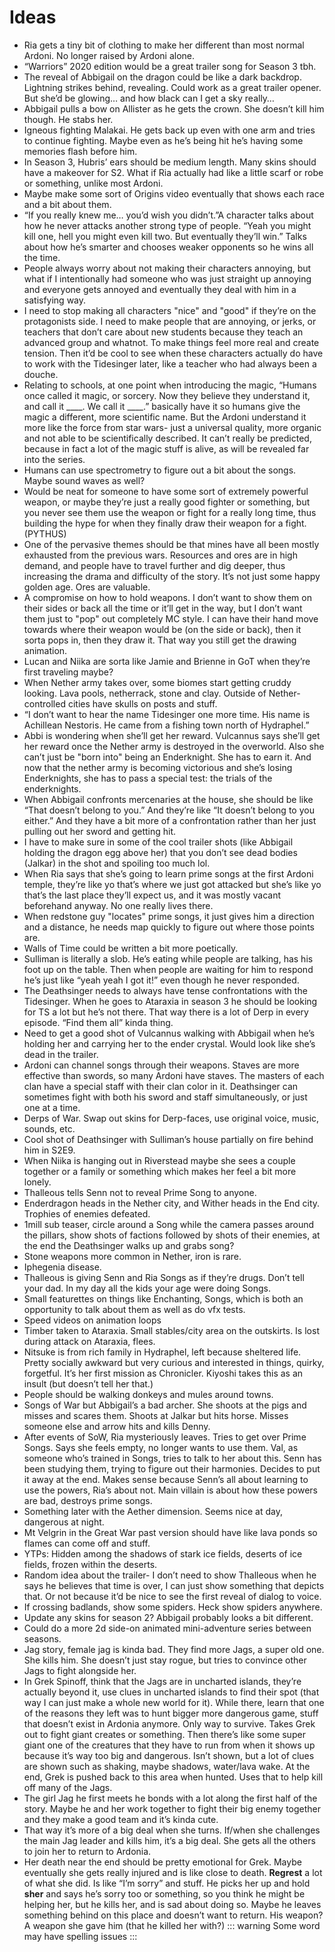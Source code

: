 # Ideas

- Ria gets a tiny bit of clothing to make her different than most normal Ardoni. No longer raised by Ardoni alone.
- “Warriors” 2020 edition would be a great trailer song for Season 3 tbh. 
- The reveal of Abbigail on the dragon could be like a dark backdrop. Lightning strikes behind, revealing. Could work as a great trailer opener. But she’d be glowing… and how black can I get a sky really…
- Abbigail pulls a bow on Allister as he gets the crown. She doesn’t kill him though. He stabs her.
- Igneous fighting Malakai. He gets back up even with one arm and tries to continue fighting. Maybe even as he’s being hit he’s having some memories flash before him.
- In Season 3, Hubris’ ears should be medium length. Many skins should have a makeover for S2. What if Ria actually had like a little scarf or robe or something, unlike most Ardoni. 
- Maybe make some sort of Origins video eventually that shows each race and a bit about them.
- “If you really knew me… you’d wish you didn’t.”A character talks about how he never attacks another strong type of people. “Yeah you might kill one, hell you might even kill two. But eventually they’ll win.” Talks about how he’s smarter and chooses weaker opponents so he wins all the time.
- People always worry about not making their characters annoying, but what if I intentionally had someone who was just straight up annoying and everyone gets annoyed and eventually they deal with him in a satisfying way.
- I need to stop making all characters "nice" and "good" if they’re on the protagonists side. I need to make people that are annoying, or jerks, or teachers that don’t care about new students because they teach an advanced group and whatnot. To make things feel more real and create tension. Then it’d be cool to see when these characters actually do have to work with the Tidesinger later, like a teacher who had always been a douche. 
- Relating to schools, at one point when introducing the magic, “Humans once called it magic, or sorcery. Now they believe they understand it, and call it ____. We call it ____.” basically have it so humans give the magic a different, more scientific name. But the Ardoni understand it more like the force from star wars- just a universal quality, more organic and not able to be scientifically described. It can’t really be predicted, because in fact a lot of the magic stuff is alive, as will be revealed far into the series.
- Humans can use spectrometry to figure out a bit about the songs. Maybe sound waves as well?
- Would be neat for someone to have some sort of extremely powerful weapon, or maybe they’re just a really good fighter or something, but you never see them use the weapon or fight for a really long time, thus building the hype for when they finally draw their weapon for a fight. (PYTHUS)
- One of the pervasive themes should be that mines have all been mostly exhausted from the previous wars. Resources and ores are in high demand, and people have to travel further and dig deeper, thus increasing the drama and difficulty of the story. It’s not just some happy golden age. Ores are valuable.
- A compromise on how to hold weapons. I don’t want to show them on their sides or back all the time or it’ll get in the way, but I don’t want them just to "pop" out completely MC style. I can have their hand move towards where their weapon would be (on the side or back), then it sorta pops in, then they draw it. That way you still get the drawing animation.
- Lucan and Niika are sorta like Jamie and Brienne in GoT when they’re first traveling maybe?
- When Nether army takes over, some biomes start getting cruddy looking. Lava pools, netherrack, stone and clay. Outside of Nether-controlled cities have skulls on posts and stuff.
- “I don’t want to hear the name Tidesinger one more time. His name is Achillean Nestoris. He came from a fishing town north of Hydraphel.”
- Abbi is wondering when she’ll get her reward. Vulcannus says she’ll get her reward once the Nether army is destroyed in the overworld. Also she can’t just be "born into" being an Enderknight. She has to earn it. And now that the nether army is becoming victorious and she’s losing Enderknights, she has to pass a special test: the trials of the enderknights. 
- When Abbigail confronts mercenaries at the house, she should be like “That doesn’t belong to you.” And they’re like “It doesn’t belong to you either.” And they have a bit more of a confrontation rather than her just pulling out her sword and getting hit. 
- I have to make sure in some of the cool trailer shots (like Abbigail holding the dragon egg above her) that you don’t see dead bodies (Jalkar) in the shot and spoiling too much lol.
- When Ria says that she’s going to learn prime songs at the first Ardoni temple, they’re like yo that’s where we just got attacked but she’s like yo that’s the last place they’ll expect us, and it was mostly vacant beforehand anyway. No one really lives there.
- When redstone guy "locates" prime songs, it just gives him a direction and a distance, he needs map quickly to figure out where those points are. 
- Walls of Time could be written a bit more poetically.
- Sulliman is literally a slob. He’s eating while people are talking, has his foot up on the table. Then when people are waiting for him to respond he’s just like “yeah yeah I got it!” even though he never responded.
- The Deathsinger needs to always have tense confrontations with the Tidesinger. When he goes to Ataraxia in season 3 he should be looking for TS a lot but he’s not there. That way there is a lot of Derp in every episode. “Find them all” kinda thing.
- Need to get a good shot of Vulcannus walking with Abbigail when he’s holding her and carrying her to the ender crystal. Would look like she’s dead in the trailer.
- Ardoni can channel songs through their weapons. Staves are more effective than swords, so many Ardoni have staves. The masters of each clan have a special staff with their clan color in it. Deathsinger can sometimes fight with both his sword and staff simultaneously, or just one at a time. 
- Derps of War. Swap out skins for Derp-faces, use original voice, music, sounds, etc.
- Cool shot of Deathsinger with Sulliman’s house partially on fire behind him in S2E9.
- When Niika is hanging out in Riverstead maybe she sees a couple together or a family or something which makes her feel a bit more lonely.
- Thalleous tells Senn not to reveal Prime Song to anyone. 
- Enderdragon heads in the Nether city, and Wither heads in the End city. Trophies of enemies defeated.
- 1mill sub teaser, circle around a Song while the camera passes around the pillars, show shots of factions followed by shots of their enemies, at the end the Deathsinger walks up and grabs song?
- Stone weapons more common in Nether, iron is rare.
- Iphegenia disease.
- Thalleous is giving Senn and Ria Songs as if they’re drugs. Don’t tell your dad. In my day all the kids your age were doing Songs.
- Small featurettes on things like Enchanting, Songs, which is both an opportunity to talk about them as well as do vfx tests.
- Speed videos on animation loops
- Timber taken to Ataraxia. Small stables/city area on the outskirts. Is lost during attack on Ataraxia, flees. 
- Nitsuke is from rich family in Hydraphel, left because sheltered life. Pretty socially awkward but very curious and interested in things, quirky, forgetful. It’s her first mission as Chronicler. Kiyoshi takes this as an insult (but doesn’t tell her that.) 
- People should be walking donkeys and mules around towns.
- Songs of War but Abbigail’s a bad archer. She shoots at the pigs and misses and scares them. Shoots at Jalkar but hits horse. Misses someone else and arrow hits and kills Denny.
- After events of SoW, Ria mysteriously leaves. Tries to get over Prime Songs. Says she feels empty, no longer wants to use them. Val, as someone who’s trained in Songs, tries to talk to her about this. Senn has been studying them, trying to figure out their harmonies. Decides to put it away at the end. Makes sense because Senn’s all about learning to use the powers, Ria’s about not. Main villain is about how these powers are bad, destroys prime songs. 
- Something later with the Aether dimension. Seems nice at day, dangerous at night.
- Mt Velgrin in the Great War past version should have like lava ponds so flames can come off and stuff.
- YTPs: Hidden among the shadows of stark ice fields, deserts of ice fields, frozen within the deserts.
- Random idea about the trailer- I don’t need to show Thalleous when he says he believes that time is over, I can just show something that depicts that. Or not because it’d be nice to see the first reveal of dialog to voice.
- If crossing badlands, show some spiders. Heck show spiders anywhere.
- Update any skins for season 2? Abbigail probably looks a bit different.
- Could do a more 2d side-on animated mini-adventure series between seasons. 
- Jag story, female jag is kinda bad. They find more Jags, a super old one. She kills him. She doesn’t just stay rogue, but tries to convince other Jags to fight alongside her.
- In Grek Spinoff, think that the Jags are in uncharted islands, they’re actually beyond it, use clues in uncharted islands to find their spot (that way I can just make a whole new world for it). While there, learn that one of the reasons they left was to hunt bigger more dangerous game, stuff that doesn’t exist in Ardonia anymore. Only way to survive. Takes Grek out to fight giant creates or something. Then there’s like some super giant one of the creatures that they have to run from when it shows up because it’s way too big and dangerous. Isn’t shown, but a lot of clues are shown such as shaking, maybe shadows, water/lava wake. At the end, Grek is pushed back to this area when hunted. Uses that to help kill off many of the Jags.
- The girl Jag he first meets he bonds with a lot along the first half of the story. Maybe he and her work together to fight their big enemy together and they make a good team and it’s kinda cute. 
- That way it’s more of a big deal when she turns. If/when she challenges the main Jag leader and kills him, it’s a big deal. She gets all the others to join her to return to Ardonia. 
- Her death near the end should be pretty emotional for Grek. Maybe eventually she gets really injured and is like close to death. **Regrest** a lot of what she did. Is like “I’m sorry” and stuff. He picks her up and hold **sher** and says he’s sorry too or something, so you think he might be helping her, but he kills her, and is sad about doing so. Maybe he leaves something behind on this place and doesn’t want to return. His weapon? A weapon she gave him (that he killed her with?)
::: warning
Some word may have spelling issues
:::
